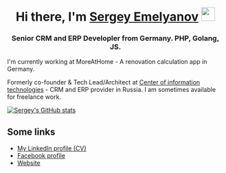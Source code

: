 <h1 align="center">Hi there, I'm <a href="https://sergeyem.ru/" target="_blank">Sergey Emelyanov</a> 
<img src="https://github.com/blackcater/blackcater/raw/main/images/Hi.gif" height="32"/></h1>
<h3 align="center">Senior CRM and ERP Developler from Germany. PHP, Golang, JS.</h3>

I'm currently working at MoreAtHome - A renovation calculation app in Germany.

Formerly co-founder & Tech Lead/Architect at [Center of information technologies](https://itvolga.com) - CRM and ERP provider in Russia.
I am sometimes available for freelance work. 

[![Sergey's GitHub stats](https://github-readme-stats.vercel.app/api?username=semelyanov86)](https://github.com/semelyanov86/github-readme-stats)

## Some links

- [My LinkedIn profile (CV)](https://www.linkedin.com/in/sergeyem/)
- [Facebook profile](https://facebook.com/semelyanov86/)
- [Website](https://elmered.com/)
 
